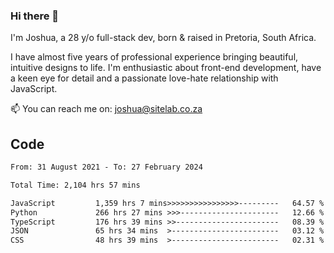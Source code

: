 ### Hi there 👋

I'm Joshua, a 28 y/o full-stack dev, born & raised in Pretoria, South Africa. 

I have almost five years of professional experience bringing beautiful, intuitive designs to life. I'm enthusiastic about front-end development, have a keen eye for detail and a passionate love-hate relationship with JavaScript.

📫 You can reach me on: joshua@sitelab.co.za

## **Code**

<!--START_SECTION:waka-->

```txt
From: 31 August 2021 - To: 27 February 2024

Total Time: 2,104 hrs 57 mins

JavaScript         1,359 hrs 7 mins>>>>>>>>>>>>>>>>---------   64.57 %
Python             266 hrs 27 mins >>>----------------------   12.66 %
TypeScript         176 hrs 39 mins >>-----------------------   08.39 %
JSON               65 hrs 34 mins  >------------------------   03.12 %
CSS                48 hrs 39 mins  >------------------------   02.31 %
```

<!--END_SECTION:waka-->

